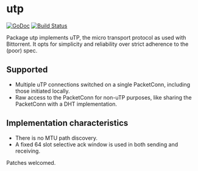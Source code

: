 # utp
[![GoDoc](https://godoc.org/github.com/anacrolix/utp?status.svg)](https://godoc.org/github.com/anacrolix/utp)
[![Build Status](https://drone.io/github.com/anacrolix/utp/status.png)](https://drone.io/github.com/anacrolix/utp/latest)

Package utp implements uTP, the micro transport protocol as used with Bittorrent. It opts for simplicity and reliability over strict adherence to the (poor) spec.

## Supported

 * Multiple uTP connections switched on a single PacketConn, including those initiated locally.
 * Raw access to the PacketConn for non-uTP purposes, like sharing the PacketConn with a DHT implementation.

## Implementation characteristics

 * There is no MTU path discovery.
 * A fixed 64 slot selective ack window is used in both sending and receiving.

Patches welcomed.
